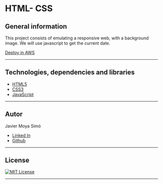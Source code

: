 # HTML- CSS



## General information

This project consists of emulating a responsive web, with a background image. We will use javascript to get the current date.

[Deploy in AWS](https://master.d2sai8e3l0c2u5.amplifyapp.com/)


---

## Technologies, dependencies and libraries


- [HTML5](https://html5.org/)
- [CSS3](https://developer.mozilla.org/en-US/docs/Web/CSS)
- [JavaScript](https://www.javascript.com/)


---

## Autor


Javier Moya Simó

- [Linked In](https://www.linkedin.com/in/javier-moya-simo/)
- [Github](https://github.com/JavierMoyaSimo)

---

## License

[![MIT License](https://img.shields.io/badge/License-MIT-green.svg)](https://choosealicense.com/licenses/mit/)

---

